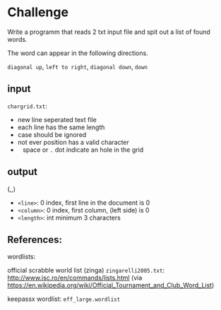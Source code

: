 Challenge
=========

Write a programm that reads 2 txt input file and spit out a list of found words.

The word can appear in the following directions.

`diagonal up`, `left to right`, `diagonal down`, `down`

input
-----

`chargrid.txt`:
* new line seperated text file
* each line has the same length
* case should be ignored
* not ever position has a valid character
* ` ` space or `.` dot indicate an hole in the grid

output
------

<word> (<line>,<column>,<length>)

* `<line>`: 0 index, first line in the document is 0
* `<column>`: 0 index, first column, (left side) is 0
* `<length>`: int minimum 3 characters

References:
-----------

wordlists:

official scrabble world list (zinga) `zingarelli2005.txt`:
http://www.isc.ro/en/commands/lists.html
(via https://en.wikipedia.org/wiki/Official_Tournament_and_Club_Word_List)

keepassx wordlist: `eff_large.wordlist`



